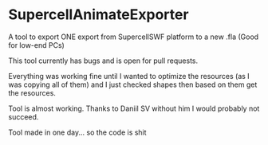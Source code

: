 # SupercellAnimateExporter
A tool to export ONE export from SupercellSWF platform to a new .fla (Good for low-end PCs)

This tool currently has bugs and is open for pull requests.

Everything was working fine until I wanted to optimize the resources (as I was copying all of them) and I just checked shapes then based on them get the resources.

Tool is almost working. Thanks to Daniil SV without him I would probably not succeed.

Tool made in one day... so the code is shit
